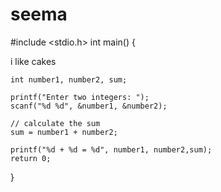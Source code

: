 # seema
#include <stdio.h>
int main() {    

i like cakes 

    int number1, number2, sum;
    
    printf("Enter two integers: ");
    scanf("%d %d", &number1, &number2);

    // calculate the sum
    sum = number1 + number2;      
    
    printf("%d + %d = %d", number1, number2,sum);
    return 0;
}
